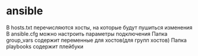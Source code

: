 # ansible
В hosts.txt перечисляются хосты, на которые будут пушиться изменения
В ansible.cfg можно настроить параметры подключения
Папка group_vars содержит переменные для хостов(для групп хостов)
Папка playbooks содержит плейбуки